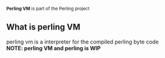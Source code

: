 <sub>**Perling VM** is part of the Perling project</sub>

## What is perling VM
perling vm is a interpreter for the compiled perling byte code  
**NOTE: perling VM and perling is WIP**
